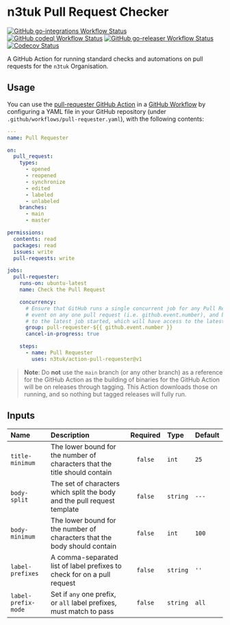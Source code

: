 # n3tuk Pull Request Checker

[![GitHub go-integrations Workflow Status](https://img.shields.io/github/actions/workflow/status/n3tuk/action-pull-requester/go-integrations.yaml?label=go-integrations&style=flat-square)](https://github.com/n3tuk/action-pull-requester/actions/workflows/go-integrations.yaml)
[![GitHub codeql Workflow Status](https://img.shields.io/github/actions/workflow/status/n3tuk/action-pull-requester/codeql.yaml?label=codeql&style=flat-square)](https://github.com/n3tuk/action-pull-requester/actions/workflows/codeql.yaml)
[![GitHub go-releaser Workflow Status](https://img.shields.io/github/actions/workflow/status/n3tuk/action-pull-requester/go-releaser.yaml?label=go-releaser&style=flat-square)](https://github.com/n3tuk/action-pull-requester/actions/workflows/go-releaser.yaml)
[![Codecov Status](https://codecov.io/gh/n3tuk/action-pull-requester/branch/main/graph/badge.svg?token=ZTYAZGRQG5)](https://codecov.io/gh/n3tuk/action-pull-requester)

A GitHub Action for running standard checks and automations on pull requests for
the `n3tuk` Organisation.

## Usage

You can use the [pull-requester GitHub Action][pull-requester-marketplace] in a
[GitHub Workflow][github-workflow] by configuring a YAML file in your GitHub
repository (under `.github/workflows/pull-requester.yaml`), with the following
contents:

[github-workflow]: https://help.github.com/en/articles/about-github-actions
[pull-requester-marketplace]: https://github.com/marketplace/actions/pull-requester

```yaml
---
name: Pull Requester

on:
  pull_request:
    types:
      - opened
      - reopened
      - synchronize
      - edited
      - labeled
      - unlabeled
    branches:
      - main
      - master

permissions:
  contents: read
  packages: read
  issues: write
  pull-requests: write

jobs:
  pull-requester:
    runs-on: ubuntu-latest
    name: Check the Pull Request

    concurrency:
      # Ensure that GitHub runs a single concurrent job for any Pull Requester
      # event on any one pull request (i.e. github.event.number), and bias that
      # to the latest job started, which will have access to the latest settings
      group: pull-requester-${{ github.event.number }}
      cancel-in-progress: true

    steps:
      - name: Pull Requester
        uses: n3tuk/action-pull-requester@v1
```

> **Note**:
> Do **not** use the `main` branch (or any other branch) as a reference for the
> GitHub Action as the building of binaries for the GitHub Action will be on
> releases through tagging. This Action downloads those on running, and so
> nothing but tagged releases will fully run.

## Inputs

| Name                | Description                                                                | Required | Type     | Default |
| :------------------ | :------------------------------------------------------------------------- | :------: | :------- | :------ |
| `title-minimum`     | The lower bound for the number of characters that the title should contain | `false`  | `int`    | `25`    |
| `body-split`        | The set of characters which split the body and the pull request template   | `false`  | `string` | `---`   |
| `body-minimum`      | The lower bound for the number of characters that the body should contain  | `false`  | `int`    | `100`   |
| `label-prefixes`    | A comma-separated list of label prefixes to check for on a pull request    | `false`  | `string` | `''`    |
| `label-prefix-mode` | Set if `any` one prefix, or `all` label prefixes, must match to pass       | `false`  | `string` | `all`   |
